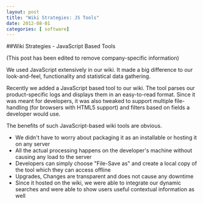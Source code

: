 ```yaml
---
layout: post
title: "Wiki Strategies: JS Tools"
date: 2012-08-01
categories: [ software]
---
```

##Wiki Strategies - JavaScript Based Tools 

(This post has been edited to remove company-specific information)

We used JavaScript extensively in our wiki. It made a big difference to our look-and-feel, functionality and statistical data gathering. 

Recently we added a JavaScript based tool to our wiki. The tool parses our product-specific logs and displays them in an easy-to-read format. Since it was meant for developers, it was also tweaked to support multiple file-handling (for browsers with HTML5 support) and filters based on fields a developer would use. 

The benefits of such JavaScript-based wiki tools are obvious. 

- We didn't have to worry about packaging it as an installable or hosting it on any server
- All the actual processing happens on the developer's machine without causing any load to the server
- Developers can simply choose "File-Save as" and create a local copy of the tool which they can access offline
- Upgrades, Changes are transparent and does not cause any downtime
- Since it hosted on the wiki, we were able to integrate our dynamic searches and were able to show users useful contextual information as well
